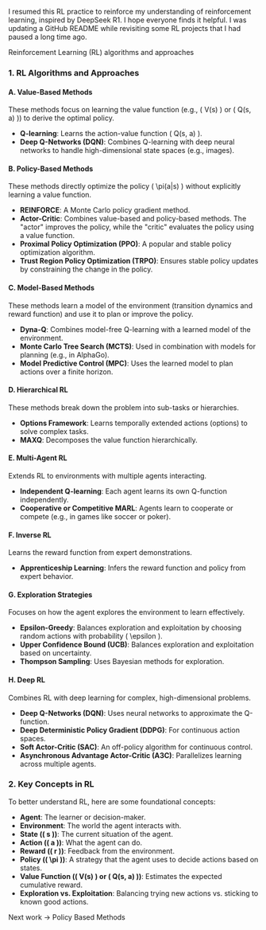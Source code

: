 I resumed this RL practice to reinforce my understanding of reinforcement learning, inspired by DeepSeek R1. I hope everyone finds it helpful. I was updating a GitHub README while revisiting some RL projects that I had paused a long time ago.

Reinforcement Learning (RL) algorithms and approaches

### **1. RL Algorithms and Approaches**


#### **A. Value-Based Methods**
These methods focus on learning the value function (e.g., \( V(s) \) or \( Q(s, a) \)) to derive the optimal policy.
- **Q-learning**: Learns the action-value function \( Q(s, a) \).
- **Deep Q-Networks (DQN)**: Combines Q-learning with deep neural networks to handle high-dimensional state spaces (e.g., images).

#### **B. Policy-Based Methods**
These methods directly optimize the policy \( \pi(a|s) \) without explicitly learning a value function.
- **REINFORCE**: A Monte Carlo policy gradient method.
- **Actor-Critic**: Combines value-based and policy-based methods. The "actor" improves the policy, while the "critic" evaluates the policy using a value function.
- **Proximal Policy Optimization (PPO)**: A popular and stable policy optimization algorithm.
- **Trust Region Policy Optimization (TRPO)**: Ensures stable policy updates by constraining the change in the policy.

#### **C. Model-Based Methods**
These methods learn a model of the environment (transition dynamics and reward function) and use it to plan or improve the policy.
- **Dyna-Q**: Combines model-free Q-learning with a learned model of the environment.
- **Monte Carlo Tree Search (MCTS)**: Used in combination with models for planning (e.g., in AlphaGo).
- **Model Predictive Control (MPC)**: Uses the learned model to plan actions over a finite horizon.

#### **D. Hierarchical RL**
These methods break down the problem into sub-tasks or hierarchies.
- **Options Framework**: Learns temporally extended actions (options) to solve complex tasks.
- **MAXQ**: Decomposes the value function hierarchically.

#### **E. Multi-Agent RL**
Extends RL to environments with multiple agents interacting.
- **Independent Q-learning**: Each agent learns its own Q-function independently.
- **Cooperative or Competitive MARL**: Agents learn to cooperate or compete (e.g., in games like soccer or poker).

#### **F. Inverse RL**
Learns the reward function from expert demonstrations.
- **Apprenticeship Learning**: Infers the reward function and policy from expert behavior.

#### **G. Exploration Strategies**
Focuses on how the agent explores the environment to learn effectively.
- **Epsilon-Greedy**: Balances exploration and exploitation by choosing random actions with probability \( \epsilon \).
- **Upper Confidence Bound (UCB)**: Balances exploration and exploitation based on uncertainty.
- **Thompson Sampling**: Uses Bayesian methods for exploration.

#### **H. Deep RL**
Combines RL with deep learning for complex, high-dimensional problems.
- **Deep Q-Networks (DQN)**: Uses neural networks to approximate the Q-function.
- **Deep Deterministic Policy Gradient (DDPG)**: For continuous action spaces.
- **Soft Actor-Critic (SAC)**: An off-policy algorithm for continuous control.
- **Asynchronous Advantage Actor-Critic (A3C)**: Parallelizes learning across multiple agents.

### **2. Key Concepts in RL**
To better understand RL, here are some foundational concepts:
- **Agent**: The learner or decision-maker.
- **Environment**: The world the agent interacts with.
- **State (\( s \))**: The current situation of the agent.
- **Action (\( a \))**: What the agent can do.
- **Reward (\( r \))**: Feedback from the environment.
- **Policy (\( \pi \))**: A strategy that the agent uses to decide actions based on states.
- **Value Function (\( V(s) \) or \( Q(s, a) \))**: Estimates the expected cumulative reward.
- **Exploration vs. Exploitation**: Balancing trying new actions vs. sticking to known good actions.

Next work -> Policy Based Methods

